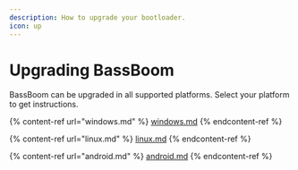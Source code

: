 ```yaml
---
description: How to upgrade your bootloader.
icon: up
---
```


# Upgrading BassBoom

BassBoom can be upgraded in all supported platforms. Select your platform to get instructions.

{% content-ref url="windows.md" %}
[windows.md](windows.md)
{% endcontent-ref %}

{% content-ref url="linux.md" %}
[linux.md](linux.md)
{% endcontent-ref %}

{% content-ref url="android.md" %}
[android.md](android.md)
{% endcontent-ref %}
